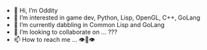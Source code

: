 - 👋 Hi, I’m Oddity
- 👀 I’m interested in game dev, Python, Lisp, OpenGL, C++, GoLang
- 🌱 I’m currently dabbling in Common Lisp and GoLang
- 💞️ I’m looking to collaborate on ... ???
- 📫 How to reach me ... 👁️👄👁️

<!---
Odddity/Odddity is a ✨ special ✨ repository because its `README.md` (this file) appears on your GitHub profile.
You can click the Preview link to take a look at your changes.
--->

